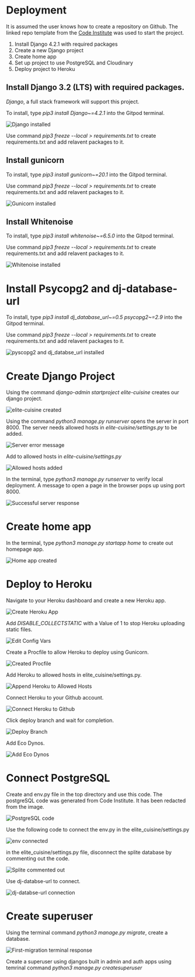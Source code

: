 # Deployment

It is assumed the user knows how to create a repository on Github.
The linked repo template from the [Code Institute](https://github.com/Code-Institute-Org/gitpod-full-template) was used to start the project.

1. Install Django 4.2.1 with required packages
2. Create a new Django project
3. Create home app
3. Set up project to use PostgreSQL and Cloudinary
4. Deploy project to Heroku

## Install Django 3.2 (LTS) with required packages.

*Django*, a full stack framework will support this project.

To install, type *pip3 install Django~=4.2.1* into the Gitpod terminal.

![Django installed](docs/local_deployment/id-01-install-django.png)

Use command *pip3 freeze --local > requirements.txt* to create requirements.txt and add relavent packages to it. 

## Install gunicorn

To install, type *pip3 install gunicorn~=20.1* into the Gitpod terminal.

Use command *pip3 freeze --local > requirements.txt* to create requirements.txt and add relavent packages to it.


![Gunicorn installed](docs/heroku_deployment/hd-03-gunicorn-install.png)

## Install Whitenoise

To install, type *pip3 install whitenoise~=6.5.0* into the Gitpod terminal.

Use command *pip3 freeze --local > requirements.txt* to create requirements.txt and add relavent packages to it.

![Whitenoise installed](docs/heroku_deployment/hd-09-whitenoise.png)

# Install Psycopg2 and dj-database-url

To install, type *pip3 install dj_database_url~=0.5 psycopg2~=2.9* into the Gitpod terminal.

Use command *pip3 freeze --local > requirements.txt* to create requirements.txt and add relavent packages to it.

![pyscopg2 and dj_databse_url installed](docs/local_deployment/post-01-requirements.png)

# Create Django Project

Using the command *django-admin startproject elite-cuisine* creates our django project.

![elite-cuisine created](docs/local_deployment/cp-01-elite-cuisine-project.png)

Using the command *python3 manage.py runserver* opens the server in port 8000. The server needs allowed hosts in *elite-cuisine/settings.py* to be added.

![Server error message](docs/local_deployment/cp-02-allowed-hosts.png)

Add to allowed hosts in *elite-cuisine/settings.py*

![Allowed hosts added](docs/local_deployment/cp-03-allowed-hosts-added.png)

In the terminal, type *python3 manage.py runserver* to verify local deployment. A message to open a page in the browser pops up using port 8000.

![Successful server response](docs/local_deployment/cp-04-succesful-server.png)

# Create home app

In the terminal, type *python3 manage.py startapp home* to create out homepage app.

![Home app created](docs/local_deployment/ca-01-create-home-app.png)

# Deploy to Heroku 

Navigate to your Heroku dashboard and create a new Heroku app.

![Create Heroku App](docs/heroku_deployment/hd-01-create-app.png)

Add *DISABLE_COLLECTSTATIC* with a Value of 1 to stop Heroku uploading static files.

![Edit Config Vars](docs/heroku_deployment/hd-02-config-vars.png)

Create a Procfile to allow Heroku to deploy using Gunicorn.

![Created Procfile](docs/heroku_deployment/hd-04-procfile.png)

Add Heroku to allowed hosts in elite_cuisine/settings.py.

![Append Heroku to Allowed Hosts](docs/heroku_deployment/hd-05-allowed-hosts.png)

Connect Heroku to your Github account.

![Connect Heroku to Github](docs/heroku_deployment/hd-06-heroku-github.png)

Click deploy branch and wait for completion.

![Deploy Branch](docs/heroku_deployment/hd-07-deploy-branch.png)

Add Eco Dynos.

![Add Eco Dynos](docs/heroku_deployment/hd-08-eco-dynos.png)

# Connect PostgreSQL

Create and env.py file in the top directory and use this code. The postgreSQL code was generated from Code Institute. It has been redacted from the image.

![PostgreSQL code](docs/local_deployment/post-02-env.png)

Use the following code to connect the env.py in the elite_cuisine/settings.py

![env connected](docs/local_deployment/post-03-connect-env.png)

in the elite_cuisine/settings.py file, disconnect the splite database by commenting out the code.

![Splite commented out](docs/local_deployment/post-04-disconnect-splite-database.png)

Use dj-databse-url to connect.

![dj-databse-url connection](docs/local_deployment/post-05-dj-databse-url.png)

# Create superuser

Using the terminal command *python3 manage.py migrate*, create a database.

![First-migration terminal response](docs/local_deployment/post-06-first-migrate.png)

Create a superuser using djangos built in admin and auth apps using temrinal command *python3 manage.py createsuperuser*